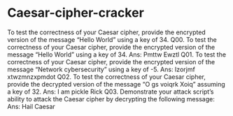 # Caesar-cipher-cracker
To test the correctness of your Caesar cipher, provide the encrypted version of the message “Hello World” using a key of 34.
Q00. To test the correctness of your Caesar cipher, provide the encrypted version of the message “Hello World” using a key of 34.
Ans: Pmttw Ewztl
Q01. To test the correctness of your Caesar cipher, provide the encrypted version of the message “Network cybersecurity” using a key of -5.
Ans: Izorjmf xtwzmnzxpmdot
Q02. To test the correctness of your Caesar cipher, provide the decrypted version of the message “O gs voiqrk Xoiq” assuming a key of 32.
Ans: I am pickle Rick
Q03. Demonstrate your attack script’s ability to attack the Caesar cipher by decrypting the following message:
Ans: Hail Caesar
